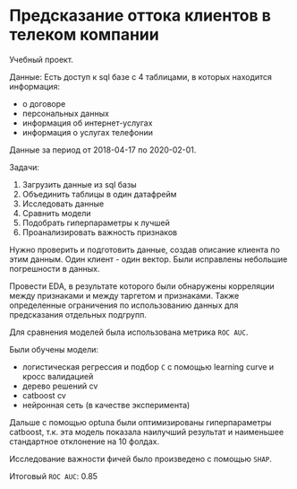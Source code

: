 # Предсказание оттока клиентов в телеком компании
Учебный проект.  

Данные: 
Есть доступ к sql базе с 4 таблицами, в которых находится информация:
* о договоре
* персональных данных
* информация об интернет-услугах
* информация о услугах телефонии

Данные за период от 2018-04-17 по 2020-02-01.

Задачи:
1. Загрузить данные из sql базы
2. Объединить таблицы в один датафрейм
3. Исследовать данные
4. Сравнить модели 
5. Подобрать гиперпараметры к лучшей
6. Проанализировать важность признаков

Нужно проверить и подготовить данные, создав описание клиента по этим данным. Один клиент - один вектор.
Были исправлены небольшие погрешности в данных.

Провести EDA, в результате которого были обнаружены корреляции между признаками и между таргетом и признаками. 
Также определенные ограничения по использованию данных для предсказания отдельных подгрупп.

Для сравнения моделей была использована метрика `ROC AUC`.

Были обучены модели:
* логистическая регрессия и подбор `C` с помощью learning curve и кросс валидацией
* дерево решений cv
* catboost cv
* нейронная сеть (в качестве эксперимента)

Дальше с помощью optuna были оптимизированы гиперпараметры catboost, т.к. эта модель показала наилучший результат и наименьшее стандартное отклонение на 10 фолдах.  

Исследование важности фичей было произведено с помощью `SHAP`.

Итоговый `ROC AUC`: 0.85

